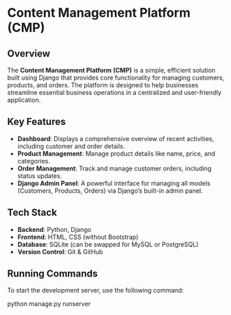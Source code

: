 
# Content Management Platform (CMP)

## Overview

The **Content Management Platform (CMP)** is a simple, efficient solution built using Django that provides core functionality for managing customers, products, and orders. The platform is designed to help businesses streamline essential business operations in a centralized and user-friendly application.

## Key Features

- **Dashboard**: Displays a comprehensive overview of recent activities, including customer and order details.
- **Product Management**: Manage product details like name, price, and categories.
- **Order Management**: Track and manage customer orders, including status updates.
- **Django Admin Panel**: A powerful interface for managing all models (Customers, Products, Orders) via Django’s built-in admin panel.

## Tech Stack

- **Backend**: Python, Django
- **Frontend**: HTML, CSS (without Bootstrap)
- **Database**: SQLite (can be swapped for MySQL or PostgreSQL)
- **Version Control**: Git & GitHub

## Running Commands

To start the development server, use the following command:

python manage.py runserver



